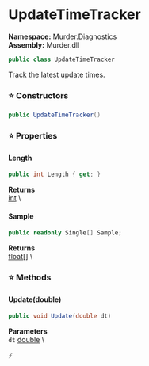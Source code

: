 # UpdateTimeTracker

**Namespace:** Murder.Diagnostics \
**Assembly:** Murder.dll

```csharp
public class UpdateTimeTracker
```

Track the latest update times.

### ⭐ Constructors
```csharp
public UpdateTimeTracker()
```

### ⭐ Properties
#### Length
```csharp
public int Length { get; }
```

**Returns** \
[int](https://learn.microsoft.com/en-us/dotnet/api/System.Int32?view=net-7.0) \
#### Sample
```csharp
public readonly Single[] Sample;
```

**Returns** \
[float[]](https://learn.microsoft.com/en-us/dotnet/api/System.Single?view=net-7.0) \
### ⭐ Methods
#### Update(double)
```csharp
public void Update(double dt)
```

**Parameters** \
`dt` [double](https://learn.microsoft.com/en-us/dotnet/api/System.Double?view=net-7.0) \



⚡